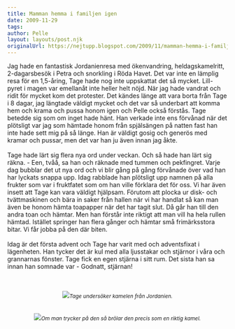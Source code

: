```yaml
---
title: Mamman hemma i familjen igen
date: 2009-11-29
tags: 	
author: Pelle
layout: layouts/post.njk
originalUrl: https://nejtupp.blogspot.com/2009/11/mamman-hemma-i-familjen-igen.html
---
```


Jag hade en fantastisk Jordanienresa med ökenvandring, heldagskamelritt, 2-dagarsbesök i Petra och snorkling i Röda Havet. Det var inte en lämplig resa för en 1,5-åring, Tage hade nog inte uppskattat det så mycket. Lill-pyret i magen var emellanåt inte heller helt nöjd. När jag hade vandrat och ridit för mycket kom det protester. Det kändes länge att vara borta från Tage i 8 dagar, jag längtade väldigt mycket och det var så underbart att komma hem och krama och pussa honom igen och Pelle också förstås. Tage betedde sig som om inget hade hänt. Han verkade inte ens förvånad när det plötsligt var jag som hämtade honom från spjälsängen på natten fast han inte hade sett mig på så länge. Han är väldigt gosig och generös med kramar och pussar, men det var han ju även innan jag åkte.<br><br>Tage hade lärt sig flera nya ord under veckan. Och så hade han lärt sig räkna. - Een, tvåå, sa han och räknade med tummen och pekfingret. Varje dag bubblar det ut nya ord och vi blir gång på gång förvånade över vad han har lyckats snappa upp. Idag rabblade han plötsligt upp namnen på alla frukter som var i fruktfatet som om han ville förklara det för oss. Vi har även insett att Tage kan vara väldigt hjälpsam. Förutom att plocka ur disk- och tvättmaskinen och bära in saker från hallen när vi har handlat så kan man även be honom hämta toapapper när det har tagit slut. Då går han till den andra toan och hämtar. Men han förstår inte riktigt att man vill ha hela rullen hämtad. Istället springer han flera gånger och hämtar små frimärksstora bitar. Vi får jobba på den där biten.<br><br>Idag är det första advent och Tage har varit med och adventsfixat i lägenheten. Han tycker det är kul med alla ljusstakar och stjärnor i våra och grannarnas fönster. Tage fick en egen stjärna i sitt rum. Det sista han sa innan han somnade var - Godnatt, stjärnan!<br><br><br><div style="text-align: center;"><img src="../../../../img/_MG_9055_1024pix.jpg"><span style="font-size:85%;"><span style="font-style: italic;">Tage undersöker kamelen från Jordanien.<br><br></span></span></div><br><div style="text-align: center;"><img src="../../../../img/_MG_9051_1024pix.jpg"><span style="font-size:85%;"><span style="font-style: italic;">Om man trycker på den så brölar den precis som en riktig kamel.</span><br></span></div>
<!-- no comments on this post -->